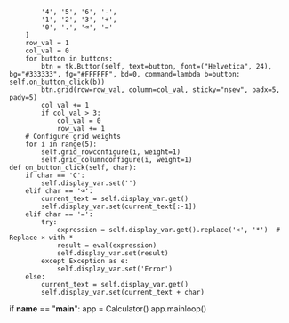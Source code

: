             '4', '5', '6', '-',
            '1', '2', '3', '+',
            '0', '.', '⌫', '='
        ]
        row_val = 1
        col_val = 0
        for button in buttons:
            btn = tk.Button(self, text=button, font=("Helvetica", 24), bg="#333333", fg="#FFFFFF", bd=0, command=lambda b=button: self.on_button_click(b))
            btn.grid(row=row_val, column=col_val, sticky="nsew", padx=5, pady=5)
            col_val += 1
            if col_val > 3:
                col_val = 0
                row_val += 1
        # Configure grid weights
        for i in range(5):
            self.grid_rowconfigure(i, weight=1)
            self.grid_columnconfigure(i, weight=1)
    def on_button_click(self, char):
        if char == 'C':
            self.display_var.set('')
        elif char == '⌫':
            current_text = self.display_var.get()
            self.display_var.set(current_text[:-1])
        elif char == '=':
            try:
                expression = self.display_var.get().replace('×', '*')  # Replace × with *
                result = eval(expression)
                self.display_var.set(result)
            except Exception as e:
                self.display_var.set('Error')
        else:
            current_text = self.display_var.get()
            self.display_var.set(current_text + char)
if __name__ == "__main__":
    app = Calculator()
    app.mainloop()

